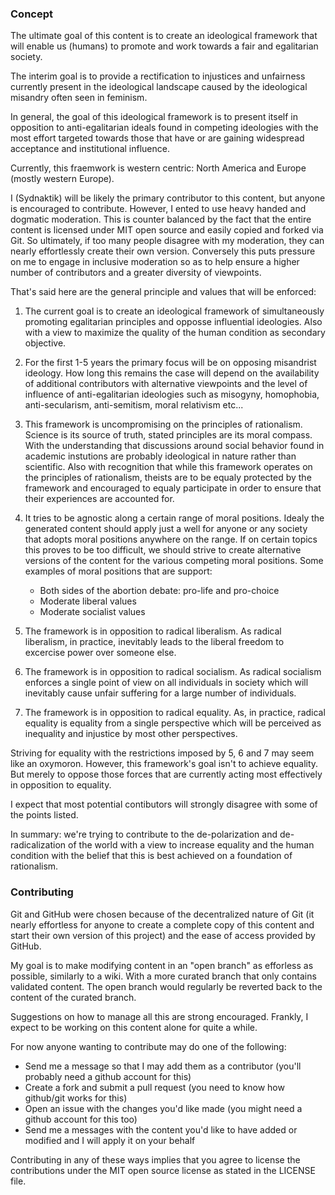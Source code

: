 ### Concept

The ultimate goal of this content is to create an ideological framework that will enable us (humans) to promote and work towards a fair and egalitarian society.

The interim goal is to provide a rectification to injustices and unfairness currently present in the ideological landscape caused by the ideological misandry often seen in feminism.

In general, the goal of this ideological framework is to present itself in opposition to anti-egalitarian ideals found in competing ideologies with the most effort targeted towards those that have or are gaining widespread acceptance and institutional influence.

Currently, this fraemwork is western centric: North America and Europe (mostly western Europe).

I (Sydnaktik) will be likely the primary contributor to this content, but anyone is encouraged to contribute. However, I ented to use heavy handed and dogmatic moderation. This is counter balanced by the fact that the entire content is licensed under MIT open source and easily copied and forked via Git. So ultimately, if too many people disagree with my moderation, they can nearly effortlessly create their own version. Conversely this puts pressure on me to engage in inclusive moderation so as to help ensure a higher number of contributors and a greater diversity of viewpoints.

That's said here are the general principle and values that will be enforced:

1. The current goal is to create an ideological framework of simultaneously promoting egalitarian principles and opposse influential ideologies. Also with a view to maximize the quality of the human condition as secondary objective. 

2. For the first 1-5 years the primary focus will be on opposing misandrist ideology. How long this remains the case will depend on the availability of additional contributors with alternative viewpoints and the level of influence of anti-egalitarian ideologies such as misogyny, homophobia, anti-secularism, anti-semitism, moral relativism etc...

3. This framework is uncompromising on the principles of rationalism. Science is its source of truth, stated principles are its moral compass. With the understanding that discussions around social behavior found in academic instutions are probably ideological in nature rather than scientific. Also with recognition that while this framework operates on the principles of rationalism, theists are to be equaly protected by the framework and encouraged to equaly participate in order to ensure that their experiences are accounted for.

4. It tries to be agnostic along a certain range of moral positions. Idealy the generated content should apply just a well for anyone or any society that adopts moral positions anywhere on the range. If on certain topics this proves to be too difficult, we should strive to create alternative versions of the content for the various competing moral positions. Some examples of moral positions that are support:
   - Both sides of the abortion debate: pro-life and pro-choice
   - Moderate liberal values
   - Moderate socialist values

5. The framework is in opposition to radical liberalism. As radical liberalism, in practice, inevitably leads to the liberal freedom to excercise power over someone else.

6. The framework is in opposition to radical socialism. As radical socialism enforces a single point of view on all individuals in society which will inevitably cause unfair suffering for a large number of individuals.

7. The framework is in opposition to radical equality. As, in practice, radical equality is equality from a single perspective which will be perceived as inequality and injustice by most other perspectives.

Striving for equality with the restrictions imposed by 5, 6 and 7 may seem like an oxymoron. However, this framework's goal isn't to achieve equality. But merely to oppose those forces that are currently acting most effectively in opposition to equality.

I expect that most potential contibutors will strongly disagree with some of the points listed. 

In summary: we're trying to contribute to the de-polarization and de-radicalization of the world with a view to increase equality and the human condition with the belief that this is best achieved on a foundation of rationalism.

### Contributing

Git and GitHub were chosen because of the decentralized nature of Git (it nearly effortless for anyone to create a complete copy of this content and start their own version of this project) and the ease of access provided by GitHub.

My goal is to make modifying content in an "open branch" as efforless as possible, similarly to a wiki. With a more curated branch that only contains validated content. The open branch would regularly be reverted back to the content of the curated branch.

Suggestions on how to manage all this are strong encouraged. Frankly, I expect to be working on this content alone for quite a while.

For now anyone wanting to contribute may do one of the following:
 - Send me a message so that I may add them as a contributor (you'll probably need a github account for this)
 - Create a fork and submit a pull request (you need to know how github/git works for this)
 - Open an issue with the changes you'd like made (you might need a github account for this too)
 - Send me a messages with the content you'd like to have added or modified and I will apply it on your behalf

Contributing in any of these ways implies that you agree to license the contributions under the MIT open source license as stated in the LICENSE file.
